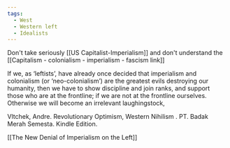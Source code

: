 ```yaml
---
tags:
  - West
  - Western left
  - Idealists
---
```


Don't take seriously [[US Capitalist-Imperialism]] and don't understand the [[Capitalism - colonialism - imperialism - fascism link]]

If we, as ‘leftists’, have already once decided that imperialism and colonialism (or ‘neo-colonialism’) are the greatest evils destroying our humanity, then we have to show discipline and join ranks, and support those who are at the frontline; if we are not at the frontline ourselves. Otherwise we will become an irrelevant laughingstock,

Vltchek, Andre. Revolutionary Optimism, Western Nihilism . PT. Badak Merah Semesta. Kindle Edition. 

[[The New Denial of Imperialism on the Left]]